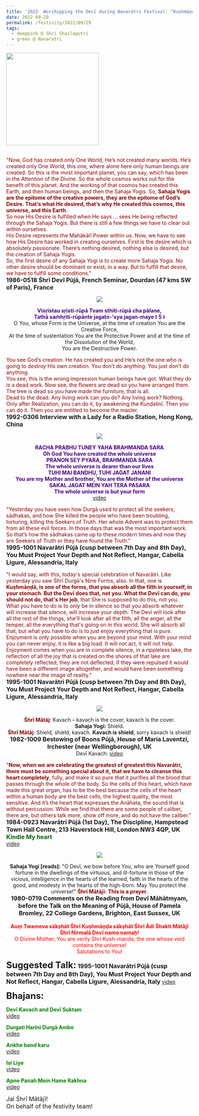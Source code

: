 ```yaml
---
title: '2022  Worshipping the Devī during Navarātri Festival: "Kuṣhmāṇḍa, is one of the forms, that you absorb all the filth in yourself" ' 
date: 2022-09-29
permalink: /festivity/2022/09/29
tags:
  - deeppink @ Shri Shailaputri
  - green @ Navaratri
---
```


<div style="text-align: left"><img src="/images/image1.png" width="250" /></div><br>

<p>
<font color="DarkRed">"Now, God has created only One World,  He’s not created many worlds. He’s created only One World, this one, where alone here only human beings are created. So this is the most important planet, you can say, which has been in the Attention of the Divine. So the whole cosmos works out for the benefit of this planet. And the working of that cosmos has created this Earth, and then human beings, and then the Sahaja Yogis. So, <b>Sahaja Yogis are the epitome of the creative powers, they are the epitome of God’s Desire. That’s what He desired, that’s why He created this cosmos, this universe, and this Earth</b>.<br>
So now His Desire is fulfilled when He says ... sees He being reflected through the Sahaja Yogis. But there is still a few things we have to clear out within ourselves.<br>
His Desire represents the Mahākālī Power within us. Now, we have to see how His Desire has worked in creating ourselves. First is the desire which is absolutely passionate. There’s nothing desired, nothing else is desired, but the creation of Sahaja Yogis.<br>
So, the first desire of any Sahaja Yogi is to create more Sahaja Yogis. No other desire should be dominant or exist, in a way. But to fulfill that desire, we have to fulfill some conditions."</font><br>
<font size="+0"><b>1986-0518 Śhrī Devī Pūjā, French Seminar, Dourdan (47 kms SW of Paris), France</b></font>
</p>

<div style="text-align: center"><img src="/images/image1031.png" /></div>

<p style="text-align:center;">
<font color="indigo"><b>Visṛistau sṛisti-rūpā Tvam sthiti-rūpā cha pālane,<br>
Tathā saṁhṛiti-rūpānte jagato-'sya jagan-maye ǁ 5 ǁ</b></font><br>
O You, whose Form is the Universe, at the time of creation You are the Creative Force,<br>
At the time of sustentation You are the Protective Power and at the time of the Dissolution of the World,<br>
You are the Destructive Power.<br>
</p>

<p>
<font color="DarkRed">You see God’s creation. He has created you and He’s not the one who is going to destroy His own creation. You don’t do anything. You just don’t do anything.<br>
You see, this is the wrong impression human beings have got. What they do is a dead work. Now see, the flowers are dead so you have arranged them. The tree is dead so you have made the furniture, that is all.<br>
Dead to the dead. Any living work can you do? Any living work? Nothing. Only after Realization, you can do it, by awakening the Kuṇḍalinī. Then you can do it. Then you are entitled to become the master.</font><br>
<font size="+0"><b>1992-0306 Interview with a Lady for a Radio Station, Hong Kong, China</b></font>
</p>

<div style="text-align: center"><img src="/images/image1032.png" /></div>

<p style="color:indigo; text-align:center;">
<b>RACHA PRABHU TUNEY YAHA BRAHMANDA SARA<br>
Oh God You have created the whole universe<br>
PRANON SEY PYARA, BRAHMANDA SARA<br>
The whole universe is dearer than our lives<br>
TUHI MAI BANDHU, TUHI JAGAT JANANI<br>
You are my Mother and brother, You are the Mother of the universe<br>
SAKAL JAGAT MEIN YAH TERA PASARA<br>
The whole universe is but your form</b><br>
<a href="https://seven-teams.github.io/Videos_Links.html">video</a>
</p>

<p>
<font color="DarkRed">"Yesterday you have seen how Durgā used to protect all the seekers, sādhakas, and how She killed the people who have been troubling, torturing, killing the Seekers of Truth. Her whole Advent was to protect them from all these evil forces. In those days that was the most important work.<br>
So that’s how the sādhakas came up to these modern times and now they are Seekers of Truth or they have found the Truth."</font><br>
<font size="+0"><b>1995-1001 Navarātri Pūjā (cusp between 7th Day and 8th Day), You Must Project Your Depth and Not Reflect, Hangar, Cabella Ligure, Alessandria, Italy</b></font>
</p>

<p>
<font color="DarkRed">"I would say, with this, today's special celebration of Navarātri. Like yesterday you saw Śhrī Durgā's Nine Forms, also. In that, one is <b>Kuṣhmāṇḍā, is one of the forms, that you absorb all the filth in yourself, in your stomach. But the Devī does that, not you. What the Devī can do, you should not do, that's Her job</b>, that She is supposed to do this, not you. What you have to do is to only be in silence so that you absorb whatever will increase that silence, will increase your depth. The Devī will look after all the rest of the things, she'll look after all the filth, all the anger, all the temper, all the everything that's going on in this world. She will absorb all that, but what you have to do is to just enjoy everything that is pure. Enjoyment is only possible when you are beyond your mind. With your mind you can never enjoy, it is like a big load. It will not act, it will not help. Enjoyment comes when you are in complete silence, in a rippleless lake, the reflection of all the joy that is created on the shores of that lake are completely reflected, they are not deflected, if they were repulsed it would have been a different image altogether, and would have been something nowhere near the image of reality."</font><br>
<font size="+0"><b>1995-1001 Navarātri Pūjā (cusp between 7th Day and 8th Day), You Must Project Your Depth and Not Reflect, Hangar, Cabella Ligure, Alessandria, Italy</b></font>
</p>

<div style="text-align: center"><img src="/images/image1033.png" /></div>

<p style=" text-align:center;">
<font color="DarkRed"><b>Śhrī Mātāj</b></font>: Kavach – kavach is the cover, kavach is the cover.<br>
<b>Sahaja Yogi:</b> Shield.<br>
<font color="DarkRed"><b>Śhrī Mātāj</b></font>: Shield, shield, kavach. <b>Kavach is shield</b>, sorry kavach is shield!<br>
<font size="+0"><b>1982-1009 Bestowing of Boons Pūjā, House of Maria Laventzi, Irchester (near Wellingborough), UK</b></font><br>
Devī Kavach: <a href="https://youtu.be/AgWCcYR9gHU?list=PL439F7AE9D4C1E99A">video</a>
</p>

<p>
<font color="DarkRed">"<b>Now, when we are celebrating the greatest of greatest this Navarātri, there must be something special about it, that we have to cleanse this heart completely</b>, fully, and make it so pure that it purifies all the blood that passes through the whole of the body. So the cells of this heart, which have made this great organ, has to be the best because the cells of the heart within a human body are the best cells, the highest quality, the most sensitive. And it’s the heart that expresses the Anāhata, the sound that is without percussion. While we find that there are some people of caliber, there are, but others talk more, show off more, and do not have the caliber."</font><br>
<font size="+0"><b>1984-0923 Navarātri Pūjā (1st Day), The Discipline, Hampstead Town Hall Centre, 213 Haverstock Hill, London NW3 4QP, UK</b></font><br>
<font color="DarkGreen"><font size="+0"><b>Kindle My heart</b></font></font><br>
<a href="https://seven-teams.github.io/Videos_Links.html">video</a>
</p>

<div style="text-align: center"><img src="/images/image1034.png" /></div>

<p style="text-align:center;">
<b>Sahaja Yogi [reads]:</b> "O Devī, we bow before You, who are Yourself good fortune in the dwellings of the virtuous, and ill-fortune in those of the vicious, intelligence in the hearts of the learned, faith in the hearts of the good, and modesty in the hearts of the high-born. May You protect the universe!" 
<font color="DarkRed"><b>Śhrī Mātājī:</b></font> <font color="DarkRed"><b>This is a prayer.</b></font><br>
<font size="+0"><b>1980-0719 Comments on the Reading from Devī Māhātmyam, before the Talk on the Meaning of Pūjā, House of Pamela Bromley, 22 College Gardens, Brighton, East Sussex, UK</b></font><br>
<br>
<font color="red"><b>Auṃ Twameva sākṣhāt Śhrī Kuṣhmāṇḍa sākṣhāt Śhrī Ādi Śhakti Mātājī Śhrī Nirmalā Devī namo namaḥ!</b><br>
O Divine Mother, You are verily Shri Kush-manda, the one whose void contains the universe!<br>
Salutations to You!</font>
</p>

<font size="+2"><b>Suggested Talk:</b></font> 
<font size="+0"><b>1995-1001 Navarātri Pūjā (cusp between 7th Day and 8th Day), You Must Project Your Depth and Not Reflect, Hangar, Cabella Ligure, Alessandria, Italy</b></font>
<a href="https://vimeo.com/29890729"> video</a><br>

<font size="+2"><b>Bhajans:</b></font>

<p>
<font color="green"><b>Devī Kavach and Devī Suktam</b></font><br>
<a href="https://youtu.be/AgWCcYR9gHU?list=PL439F7AE9D4C1E99A">video</a>
</p>

<p>
<font color="green"><b>Durgati Harini Durgā Ambe</b></font><br>
<a href="https://seven-teams.github.io/Videos_Links.html">video</a>
</p>
 
<p>
<font color="green"><b>Ankhe band karu</b></font><br>
<a href="https://seven-teams.github.io/Videos_Links.html">video</a>
</p>

<p>
<font color="green"><b>Isi Liye</b></font><br>
<a href="https://seven-teams.github.io/Videos_Links.html">video</a>
</p>

<p>
<font color="green"><b>Apne Panah Mein Hame Rakhna</b></font><br>
<a href="https://seven-teams.github.io/Videos_Links.html">video</a>
</p>

<p>
<font size="+0">Jai Śhrī Mātājī!<br>
On behalf of the festivity team!</font>
</p>